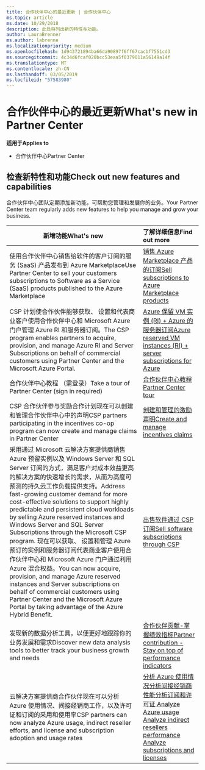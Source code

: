 ```yaml
---
title: 合作伙伴中心的最近更新 | 合作伙伴中心
ms.topic: article
ms.date: 10/29/2018
description: 此处将列出新的特性与功能。
author: LauraBrenner
ms.author: labrenne
ms.localizationpriority: medium
ms.openlocfilehash: 1d943721894ba66da90897f6ff67cacbf7551cd3
ms.sourcegitcommit: 4c34d6fcaf020bcc53eaa5f0379011a56149a14f
ms.translationtype: MT
ms.contentlocale: zh-CN
ms.lasthandoff: 03/05/2019
ms.locfileid: "57583980"
---
```

# <a name="whats-new-in-partner-center"></a><span data-ttu-id="0aa1e-103">合作伙伴中心的最近更新</span><span class="sxs-lookup"><span data-stu-id="0aa1e-103">What's new in Partner Center</span></span>

<span data-ttu-id="0aa1e-104">**适用于**</span><span class="sxs-lookup"><span data-stu-id="0aa1e-104">**Applies to**</span></span>

-  <span data-ttu-id="0aa1e-105">合作伙伴中心</span><span class="sxs-lookup"><span data-stu-id="0aa1e-105">Partner Center</span></span>

## <a name="check-out-new-features-and-capabilities"></a><span data-ttu-id="0aa1e-106">检查新特性和功能</span><span class="sxs-lookup"><span data-stu-id="0aa1e-106">Check out new features and capabilities</span></span> 

<span data-ttu-id="0aa1e-107">合作伙伴中心团队定期添加新功能，可帮助您管理和发展你的业务。</span><span class="sxs-lookup"><span data-stu-id="0aa1e-107">Your Partner Center team regularly adds new features to help you manage and grow your business.</span></span>


|<span data-ttu-id="0aa1e-108">**新增功能**</span><span class="sxs-lookup"><span data-stu-id="0aa1e-108">**What's new**</span></span>   |<span data-ttu-id="0aa1e-109">**了解详细信息**</span><span class="sxs-lookup"><span data-stu-id="0aa1e-109">**Find out more**</span></span>   |
|----------------------|:-----------------|
|<span data-ttu-id="0aa1e-110">使用合作伙伴中心销售给软件的客户订阅的服务 (SaaS) 产品发布到 Azure Marketplace</span><span class="sxs-lookup"><span data-stu-id="0aa1e-110">Use Partner Center to sell your customers subscriptions to Software as a Service (SaaS) products published to the Azure Marketplace</span></span>  | [<span data-ttu-id="0aa1e-111">销售 Azure Marketplace 产品的订阅</span><span class="sxs-lookup"><span data-stu-id="0aa1e-111">Sell subscriptions to Azure Marketplace products</span></span>](sell-marketplace-products.md)|
|<span data-ttu-id="0aa1e-112">CSP 计划使合作伙伴能够获取、 设置和代表商业客户使用合作伙伴中心和 Microsoft Azure 门户管理 Azure RI 和服务器订阅。</span><span class="sxs-lookup"><span data-stu-id="0aa1e-112">The CSP program enables partners to acquire, provision, and manage Azure RI and Server Subscriptions on behalf of commercial customers using Partner Center and the Microsoft Azure Portal.</span></span>|[<span data-ttu-id="0aa1e-113">Azure 保留 VM 实例 (RI) + Azure 的服务器订阅</span><span class="sxs-lookup"><span data-stu-id="0aa1e-113">Azure reserved VM instances (RI) + server subscriptions for Azure</span></span>](azure-ri-server-subscriptions.md)|
|<span data-ttu-id="0aa1e-114">合作伙伴中心教程 （需登录）</span><span class="sxs-lookup"><span data-stu-id="0aa1e-114">Take a tour of Partner Center (sign in required)</span></span>|[<span data-ttu-id="0aa1e-115">合作伙伴中心教程</span><span class="sxs-lookup"><span data-stu-id="0aa1e-115">Partner Center tour</span></span>](https://partnercenter.microsoft.com/pcv/redirect?authenticate=true&redirect=%2Fdashboard%2Foverview)|
|<span data-ttu-id="0aa1e-116">CSP 合作伙伴参与奖励合作计划现在可以创建和管理合作伙伴中心中的声明</span><span class="sxs-lookup"><span data-stu-id="0aa1e-116">CSP partners participating in the incentives co-op program can now create and manage claims in Partner Center</span></span>|[<span data-ttu-id="0aa1e-117">创建和管理的激励声明</span><span class="sxs-lookup"><span data-stu-id="0aa1e-117">Create and manage incentives claims</span></span>](create-incentives-claims.md)|
|<span data-ttu-id="0aa1e-118">采用通过 Microsoft 云解决方案提供商销售 Azure 预留实例以及 Windows Server 和 SQL Server 订阅的方式，满足客户对成本效益更高的解决方案的快速增长的需求，从而为高度可预测的持久云工作负载提供支持。</span><span class="sxs-lookup"><span data-stu-id="0aa1e-118">Address fast-growing customer demand for more cost-effective solutions to support highly predictable and persistent cloud workloads by selling Azure reserved instances and Windows Server and SQL Server Subscriptions through the Microsoft CSP program.</span></span> <span data-ttu-id="0aa1e-119">现在可以获取、 设置和管理 Azure 预订的实例和服务器订阅代表商业客户使用合作伙伴中心和 Microsoft Azure 门户通过利用 Azure 混合权益。</span><span class="sxs-lookup"><span data-stu-id="0aa1e-119">You can now acquire, provision, and manage Azure reserved instances and Server subscriptions on behalf of commercial customers using Partner Center and the Microsoft Azure Portal by taking advantage of the Azure Hybrid Benefit.</span></span>|[<span data-ttu-id="0aa1e-120">出售软件通过 CSP 订阅</span><span class="sxs-lookup"><span data-stu-id="0aa1e-120">Sell software subscriptions through CSP</span></span>](csp-software-subscriptions.md)|
|<span data-ttu-id="0aa1e-121">发现新的数据分析工具，以便更好地跟踪你的业务发展和需求</span><span class="sxs-lookup"><span data-stu-id="0aa1e-121">Discover new data analysis tools to better track your business growth and needs</span></span>| [<span data-ttu-id="0aa1e-122">合作伙伴贡献-掌握绩效指标</span><span class="sxs-lookup"><span data-stu-id="0aa1e-122">Partner contribution - Stay on top of performance indicators</span></span>](partner-contributions.md)|
|<span data-ttu-id="0aa1e-123">云解决方案提供商合作伙伴现在可以分析 Azure 使用情况、间接经销商工作，以及许可证和订阅的采用和使用率</span><span class="sxs-lookup"><span data-stu-id="0aa1e-123">CSP partners can now analyze Azure usage, indirect reseller efforts, and license and subscription adoption and usage rates</span></span>|<span data-ttu-id="0aa1e-124">[分析 Azure 使用情况](analyze-azure-usage.md)[分析间接经销商性能](Analyze-indirect-resellers.md)[分析订阅和许可证      ](analyze-subscriptions-licenses.md)</span><span class="sxs-lookup"><span data-stu-id="0aa1e-124">[Analyze Azure usage](analyze-azure-usage.md)  [Analyze indirect resellers performance](Analyze-indirect-resellers.md)    [Analyze subscriptions and licenses](analyze-subscriptions-licenses.md)</span></span>|

